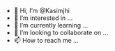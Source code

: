 - 👋 Hi, I’m @Kasimjhi
- 👀 I’m interested in ...
- 🌱 I’m currently learning ...
- 💞️ I’m looking to collaborate on ...
- 📫 How to reach me ...

<!---
Kasimjhi/Kasimjhi is a ✨ special ✨ repository because its `README.md` (this file) appears on your GitHub profile.
You can click the Preview link to take a look at your changes.
--->

